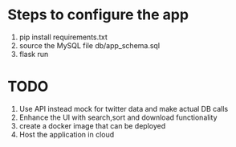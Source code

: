 # Steps to configure the app

1. pip install requirements.txt
2. source the MySQL file db/app_schema.sql
3. flask run

# TODO
1. Use API instead mock for twitter data and make actual DB calls
2. Enhance the UI with search,sort and download functionality
3. create a docker image that can be deployed
4. Host the application in cloud
